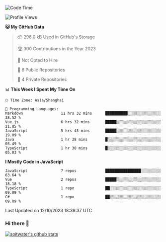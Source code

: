 <!--START_SECTION:waka-->
![Code Time](http://img.shields.io/badge/Code%20Time-2%2C633%20hrs%2032%20mins-blue)

![Profile Views](http://img.shields.io/badge/Profile%20Views-0-blue)

**🐱 My GitHub Data** 

> 📦 298.0 kB Used in GitHub's Storage 
 > 
> 🏆 300 Contributions in the Year 2023
 > 
> 🚫 Not Opted to Hire
 > 
> 📜 6 Public Repositories 
 > 
> 🔑 4 Private Repositories 
 > 
📊 **This Week I Spent My Time On** 

```text
🕑︎ Time Zone: Asia/Shanghai

💬 Programming Languages: 
Markdown                 11 hrs 32 mins      ██████████░░░░░░░░░░░░░░░   38.52 % 
Vue.js                   6 hrs 32 mins       █████░░░░░░░░░░░░░░░░░░░░   21.85 % 
JavaScript               5 hrs 43 mins       █████░░░░░░░░░░░░░░░░░░░░   19.09 % 
Java                     1 hr 38 mins        █░░░░░░░░░░░░░░░░░░░░░░░░   05.49 % 
TypeScript               1 hr 30 mins        █░░░░░░░░░░░░░░░░░░░░░░░░   05.03 % 
```

**I Mostly Code in JavaScript** 

```text
JavaScript               7 repos             ████████████████░░░░░░░░░   63.64 % 
Vue                      2 repos             █████░░░░░░░░░░░░░░░░░░░░   18.18 % 
TypeScript               1 repo              ██░░░░░░░░░░░░░░░░░░░░░░░   09.09 % 
C#                       1 repo              ██░░░░░░░░░░░░░░░░░░░░░░░   09.09 % 
```




 Last Updated on 12/10/2023 18:39:37 UTC
<!--END_SECTION:waka-->

### Hi there 👋
[![soitwater's github stats](https://github-readme-stats.vercel.app/api?username=soitwater)](https://github.com/soitwater/github-readme-stats)
